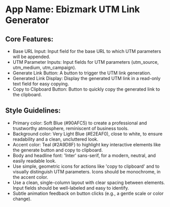 # **App Name**: Ebizmark UTM Link Generator

## Core Features:

- Base URL Input: Input field for the base URL to which UTM parameters will be appended.
- UTM Parameter Inputs: Input fields for UTM parameters (utm_source, utm_medium, utm_campaign).
- Generate Link Button: A button to trigger the UTM link generation.
- Generated Link Display: Display the generated UTM link in a read-only text field for easy copying.
- Copy to Clipboard Button: Button to quickly copy the generated link to the clipboard.

## Style Guidelines:

- Primary color: Soft Blue (#90AFC5) to create a professional and trustworthy atmosphere, reminiscent of business tools.
- Background color: Very Light Blue (#E2EAF0), close to white, to ensure readability and a clean, uncluttered look.
- Accent color: Teal (#2A9D8F) to highlight key interactive elements like the generate button and copy to clipboard.
- Body and headline font: 'Inter' sans-serif, for a modern, neutral, and easily readable look.
- Use simple, geometric icons for actions like 'copy to clipboard' and to visually distinguish UTM parameters. Icons should be monochrome, in the accent color.
- Use a clean, single-column layout with clear spacing between elements. Input fields should be well-labeled and easy to identify.
- Subtle animation feedback on button clicks (e.g., a gentle scale or color change).